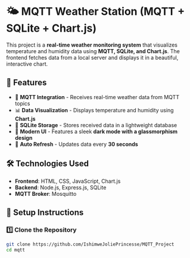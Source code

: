 # 🌤️ MQTT Weather Station (MQTT + SQLite + Chart.js)

This project is a **real-time weather monitoring system** that visualizes temperature and humidity data using **MQTT, SQLite, and Chart.js**. The frontend fetches data from a local server and displays it in a beautiful, interactive chart.

## 🚀 Features

- 📡 **MQTT Integration** - Receives real-time weather data from MQTT topics  
- 📊 **Data Visualization** - Displays temperature and humidity using **Chart.js**  
- 📁 **SQLite Storage** - Stores received data in a lightweight database  
- 🎨 **Modern UI** - Features a sleek **dark mode with a glassmorphism design**  
- 🔄 **Auto Refresh** - Updates data every **30 seconds**  

## 🛠️ Technologies Used

- **Frontend**: HTML, CSS, JavaScript, Chart.js  
- **Backend**: Node.js, Express.js, SQLite  
- **MQTT Broker**: Mosquitto 

## 📌 Setup Instructions

### 1️⃣ Clone the Repository

```bash
git clone https://github.com/IshimweJoliePrincesse/MQTT_Project
cd mqtt
